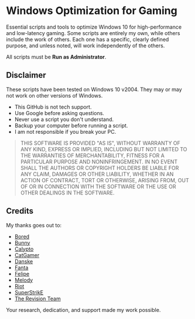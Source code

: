 # Windows Optimization for Gaming

Essential scripts and tools to optimize Windows 10 for high-performance and low-latency gaming. Some scripts are entirely my own, while others include the work of others. Each one has a specific, clearly defined purpose, and unless noted, will work independently of the others.

All scripts must be **Run as Administrator**.

## Disclaimer

These scripts have been tested on Windows 10 v2004. They may or may not work on other versions of Windows. 

- This GitHub is not tech support.
- Use Google before asking questions.
- Never use a script you don't understand.
- Backup your computer before running a script.
- I am not responsible if you break your PC.

>THIS SOFTWARE IS PROVIDED "AS IS", WITHOUT WARRANTY OF ANY KIND, EXPRESS OR IMPLIED, INCLUDING BUT NOT LIMITED TO THE WARRANTIES OF MERCHANTABILITY, FITNESS FOR A PARTICULAR PURPOSE AND NONINFRINGEMENT. IN NO EVENT SHALL THE AUTHORS OR COPYRIGHT HOLDERS BE LIABLE FOR ANY CLAIM, DAMAGES OR OTHER LIABILITY, WHETHER IN AN ACTION OF CONTRACT, TORT OR OTHERWISE, ARISING FROM, OUT OF OR IN CONNECTION WITH THE SOFTWARE OR THE USE OR OTHER DEALINGS IN THE SOFTWARE.

## Credits

My thanks goes out to:

- [Bored](https://github.com/BoringBoredom)
- [Bunny](https://sites.google.com/view/winshit/)
- [Calypto](https://docs.google.com/document/d/1c2-lUJq74wuYK1WrA_bIvgb89dUN0sj8-hO3vqmrau4/view)
- [CatGamer](https://discord.io/FoxOS)
- [Danske](https://docs.google.com/document/d/18uPEXJC5LSto8x9X_GteSI58sfQLCfamDG1HNHJWrQU/view)
- [Fanta](https://discord.gg/PQZDM2KefF)
- [Felipe](https://github.com/Felipe8581/)
- [Melody](https://sites.google.com/view/melodystweaks/)
- [Riot](https://docs.google.com/document/d/1Bf155InFBbtztb3DykVD9njBZrduU4gc-M03LC0-TsE/edit)
- [SuperStrikE](https://github.com/SuperStrikEtweaks/Tweaking)
- [The Revision Team](https://www.revi.cc)

Your research, dedication, and support made my work possible.
